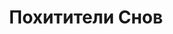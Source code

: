 ---
draft: false
slug: pokhititeli-snov-21ffae95
title: Похитители Снов
type: books
params:
  book_title: Похитители Снов
  tags:
    - audiobook
    - fantasy
    - fiction
    - lgbtq-plus
    - magic
    - paranormal
    - romance
    - urban fantasy
    - young adult (ya)
  cover: https://images-na.ssl-images-amazon.com/images/S/compressed.photo.goodreads.com/books/1540659639i/42476572.jpg
  isbn: '9785040931798'
  goodreads_link: https://www.goodreads.com/book/show/42476572
  authors:
    - Maggie Stiefvater, Мэгги Стивотер
  publishers:
    - Эксмо
  page_count: '512'
  short_book_description: У всех в жизни бывают секреты. Мы храним их – или их хранят от нас.
  russian_translation_status: exists
  series: The Raven Cycle
  languages:
    - Русский
  book_description: У всех в жизни бывают секреты. Мы храним их – или их хранят от нас. Мы игроки или пешки.  У Ронана Линча было много секретов. Но один из них он не мог дольше скрывать, ведь сны буквально следовали за ним по пятам. А бегство от снов лишь порождало новые страхи, и без того терзавшие его израненную душу. Поиски ответов на вопросы прошлого привели Ронана в собственные кошмары, откуда, как оказалось, не так-то легко вернуться. Но что если сверхъестественные события в Генриетте как-то связаны со снами Ронана? Ронан - один из четырех Воронят, друзей, ставших почти братьями. Поиски силовых линий, на которых расположен маленький городок Генриетта, сблизили Ганси, Ронана, Адама и Ноя. Теперь же с пробуждением силовых линий оживают и самые страшные кошмары Ронана.
  russian_audioversion: false
---